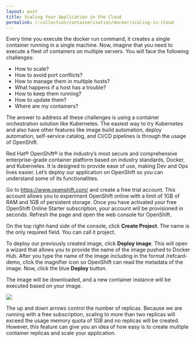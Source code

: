 ```yaml
---
layout: post
title: Scaling Your Application in the Cloud
permalink: /:collection/containerization/docker/scaling-in-cloud
---
```


Every time you execute the docker run command, it creates a single container running in a single machine. Now, imagine that you need to execute a fleet of containers on multiple servers. You will face the following challenges:
-	How to scale?
-	How to avoid port conflicts?
-	How to manage them in multiple hosts?
-	What happens if a host has a trouble?
-	How to keep them running?
-	How to update them?
-	Where are my containers?

The answer to address all these challenges is using a container orchestration solution like Kubernetes. The easiest way to try Kubernetes and also have other features like image build automation, deploy automation, self-service catalog, and CI/CD pipelines is through the usage of OpenShift.

Red Hat® OpenShift® is the industry’s most secure and comprehensive enterprise-grade container platform based on industry standards, Docker, and Kubernetes. It is designed to provide ease of use, making Dev and Ops lives easier. Let’s deploy our application on OpenShift so you can understand some of its functionalities.

Go to https://www.openshift.com/ and create a free trial account. This account allows you to experiment OpenShift online with a limit of 1GB of RAM and 1GB of persistent storage. Once you have activated your free OpenShift Online Starter subscription, your account will be provisioned in seconds. Refresh the page and open the web console for OpenShift.

On the top right-hand side of the console, click **Create Project**. The name is the only required field. You can call it project.

To deploy our previously created image, click **Deploy image**. This will open a wizard that allows you to provide the name of the image pushed to Docker Hub. After you type the name of the image including in the format /refcard-demo, click the magnifier icon so OpenShift can read the metadata of the image. Now, click the blue **Deploy** button.

The image will be downloaded, and a new container instance will be executed based on your image.

![]({{site.cdn}}/webservices/docker/docker-scaleup-in-cloud.png)

The up and down arrows control the number of replicas. Because we are running with a free subscription, scaling to more than two replicas will exceed the usage memory quota of 1GB and no replicas will be created. However, this feature can give you an idea of how easy is to create multiple container replicas and scale your application.
